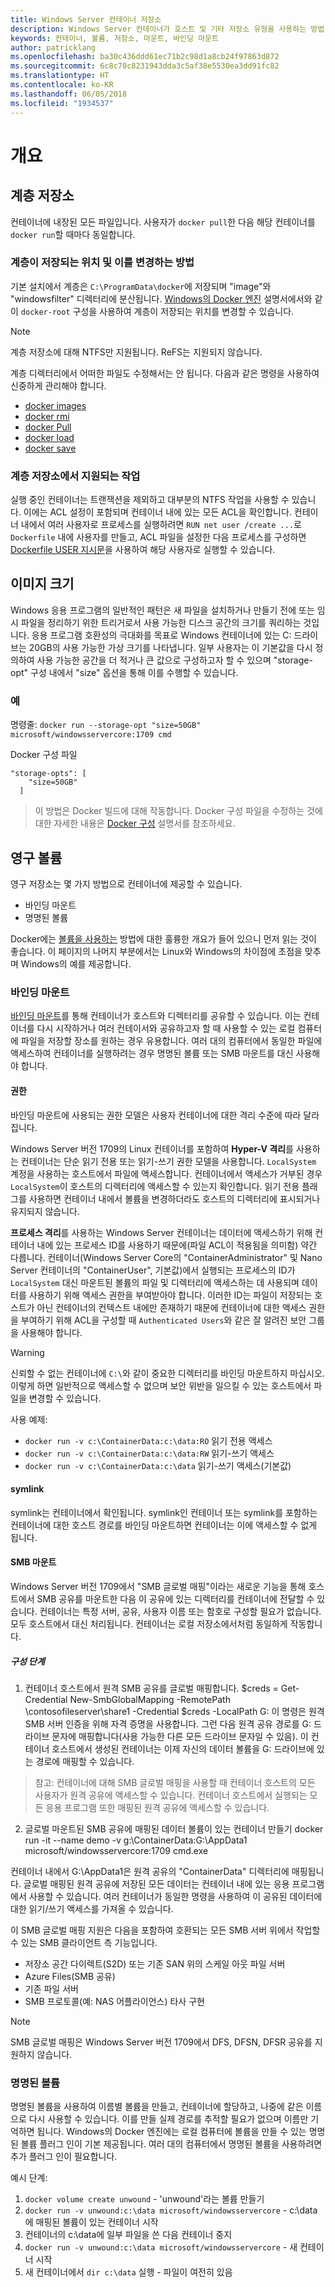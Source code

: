 ```yaml
---
title: Windows Server 컨테이너 저장소
description: Windows Server 컨테이너가 호스트 및 기타 저장소 유형을 사용하는 방법
keywords: 컨테이너, 볼륨, 저장소, 마운트, 바인딩 마운트
author: patricklang
ms.openlocfilehash: ba30c436ddd61ec71b2c98d1a8cb24f97863d872
ms.sourcegitcommit: 6c8c70c8231943dda3c5af38e5530ea3dd91fc82
ms.translationtype: HT
ms.contentlocale: ko-KR
ms.lasthandoff: 06/05/2018
ms.locfileid: "1934537"
---
```

# <a name="overview"></a>개요

<!-- Great diagram would be great! -->


## <a name="layer-storage"></a>계층 저장소

컨테이너에 내장된 모든 파일입니다. 사용자가 `docker pull`한 다음 해당 컨테이너를 `docker run`할 때마다 동일합니다.


### <a name="where-layers-are-stored-and-how-to-change-it"></a>계층이 저장되는 위치 및 이를 변경하는 방법

기본 설치에서 계층은 `C:\ProgramData\docker`에 저장되며 "image"와 "windowsfilter" 디렉터리에 분산됩니다. [Windows의 Docker 엔진](../manage-docker/configure_docker_daemon.md) 설명서에서와 같이 `docker-root` 구성을 사용하여 계층이 저장되는 위치를 변경할 수 있습니다.

> [!NOTE]
> 계층 저장소에 대해 NTFS만 지원됩니다. ReFS는 지원되지 않습니다.

계층 디렉터리에서 어떠한 파일도 수정해서는 안 됩니다. 다음과 같은 명령을 사용하여 신중하게 관리해야 합니다.

- [docker images](https://docs.docker.com/engine/reference/commandline/images/)
- [docker rmi](https://docs.docker.com/engine/reference/commandline/rmi/)
- [docker Pull](https://docs.docker.com/engine/reference/commandline/pull/)
- [docker load](https://docs.docker.com/engine/reference/commandline/load/)
- [docker save](https://docs.docker.com/engine/reference/commandline/save/)

### <a name="supported-operations-in-layer-storage"></a>계층 저장소에서 지원되는 작업

실행 중인 컨테이너는 트랜잭션을 제외하고 대부분의 NTFS 작업을 사용할 수 있습니다. 이에는 ACL 설정이 포함되며 컨테이너 내에 있는 모든 ACL을 확인합니다. 컨테이너 내에서 여러 사용자로 프로세스를 실행하려면 `RUN net user /create ...`로 `Dockerfile` 내에 사용자를 만들고, ACL 파일을 설정한 다음 프로세스를 구성하면 [Dockerfile USER 지시문](https://docs.docker.com/engine/reference/builder/#user)을 사용하여 해당 사용자로 실행할 수 있습니다.


##  <a name="image-size"></a>이미지 크기
Windows 응용 프로그램의 일반적인 패턴은 새 파일을 설치하거나 만들기 전에 또는 임시 파일을 정리하기 위한 트리거로서 사용 가능한 디스크 공간의 크기를 쿼리하는 것입니다.  응용 프로그램 호환성의 극대화를 목표로 Windows 컨테이너에 있는 C: 드라이브는 20GB의 사용 가능한 가상 크기를 나타냅니다.  일부 사용자는 이 기본값을 다시 정의하여 사용 가능한 공간을 더 적거나 큰 값으로 구성하고자 할 수 있으며 "storage-opt" 구성 내에서 "size" 옵션을 통해 이를 수행할 수 있습니다.

### <a name="examples"></a>예
명령줄: `docker run --storage-opt "size=50GB" microsoft/windowsservercore:1709 cmd`

Docker 구성 파일
```
"storage-opts": [
    "size=50GB"
  ]
```
> 이 방법은 Docker 빌드에 대해 작동합니다.
Docker 구성 파일을 수정하는 것에 대한 자세한 내용은 [Docker 구성](https://docs.microsoft.com/en-us/virtualization/windowscontainers/manage-docker/configure-docker-daemon#configure-docker-with-configuration-file) 설명서를 참조하세요.


## <a name="persistent-volumes"></a>영구 볼륨

영구 저장소는 몇 가지 방법으로 컨테이너에 제공할 수 있습니다.

- 바인딩 마운트
- 명명된 볼륨

Docker에는 [볼륨을 사용하는](https://docs.docker.com/engine/admin/volumes/volumes/) 방법에 대한 훌륭한 개요가 들어 있으니 먼저 읽는 것이 좋습니다. 이 페이지의 나머지 부분에서는 Linux와 Windows의 차이점에 초점을 맞추며 Windows의 예를 제공합니다.


### <a name="bind-mounts"></a>바인딩 마운트

[바인딩 마운트](https://docs.docker.com/engine/admin/volumes/bind-mounts/)를 통해 컨테이너가 호스트와 디렉터리를 공유할 수 있습니다. 이는 컨테이너를 다시 시작하거나 여러 컨테이서와 공유하고자 할 때 사용할 수 있는 로컬 컴퓨터에 파일을 저장할 장소를 원하는 경우 유용합니다. 여러 대의 컴퓨터에서 동일한 파일에 액세스하여 컨테이너를 실행하려는 경우 명명된 볼륨 또는 SMB 마운트를 대신 사용해야 합니다.

#### <a name="permissions"></a>권한

바인딩 마운트에 사용되는 권한 모델은 사용자 컨테이너에 대한 격리 수준에 따라 달라집니다.

Windows Server 버전 1709의 Linux 컨테이너를 포함하여 **Hyper-V 격리**를 사용하는 컨테이너는 단순 읽기 전용 또는 읽기-쓰기 권한 모델을 사용합니다.
`LocalSystem` 계정을 사용하는 호스트에서 파일에 액세스합니다. 컨테이너에서 액세스가 거부된 경우 `LocalSystem`이 호스트의 디렉터리에 액세스할 수 있는지 확인합니다.
읽기 전용 플래그를 사용하면 컨테이너 내에서 볼륨을 변경하더라도 호스트의 디렉터리에 표시되거나 유지되지 않습니다.

**프로세스 격리**를 사용하는 Windows Server 컨테이너는 데이터에 액세스하기 위해 컨테이너 내에 있는 프로세스 ID를 사용하기 때문에(파일 ACL이 적용됨을 의미함) 약간 다릅니다.
컨테이너(Windows Server Core의 "ContainerAdministrator" 및 Nano Server 컨테이너의 "ContainerUser", 기본값)에서 실행되는 프로세스의 ID가 `LocalSystem` 대신 마운트된 볼륨의 파일 및 디렉터리에 액세스하는 데 사용되며 데이터를 사용하기 위해 액세스 권한을 부여받아야 합니다.
이러한 ID는 파일이 저장되는 호스트가 아닌 컨테이너의 컨텍스트 내에만 존재하기 때문에 컨테이너에 대한 액세스 권한을 부여하기 위해 ACL을 구성할 때 `Authenticated Users`와 같은 잘 알려진 보안 그룹을 사용해야 합니다.

> [!WARNING]
> 신뢰할 수 없는 컨테이너에 `C:\`와 같이 중요한 디렉터리를 바인딩 마운트하지 마십시오. 이렇게 하면 일반적으로 액세스할 수 없으며 보안 위반을 일으킬 수 있는 호스트에서 파일을 변경할 수 있습니다.

사용 예제: 

- `docker run -v c:\ContainerData:c:\data:RO` 읽기 전용 액세스
- `docker run -v c:\ContainerData:c:\data:RW` 읽기-쓰기 액세스
- `docker run -v c:\ContainerData:c:\data` 읽기-쓰기 액세스(기본값)

#### <a name="symlinks"></a>symlink

symlink는 컨테이너에서 확인됩니다. symlink인 컨테이너 또는 symlink를 포함하는 컨테이너에 대한 호스트 경로를 바인딩 마운트하면 컨테이너는 이에 액세스할 수 없게 됩니다.

#### <a name="smb-mounts"></a>SMB 마운트

Windows Server 버전 1709에서 "SMB 글로벌 매핑"이라는 새로운 기능을 통해 호스트에서 SMB 공유를 마운트한 다음 이 공유에 있는 디렉터리를 컨테이너에 전달할 수 있습니다. 컨테이너는 특정 서버, 공유, 사용자 이름 또는 함호로 구성할 필요가 없습니다. 모두 호스트에서 대신 처리됩니다. 컨테이너는 로컬 저장소에서처럼 동일하게 작동합니다.

##### <a name="configuration-steps"></a>구성 단계

1. 컨테이너 호스트에서 원격 SMB 공유를 글로벌 매핑합니다. $creds = Get-Credential New-SmbGlobalMapping -RemotePath \\contosofileserver\share1 -Credential $creds -LocalPath G: 이 명령은 원격 SMB 서버 인증을 위해 자격 증명을 사용합니다. 그런 다음 원격 공유 경로를 G: 드라이브 문자에 매핑합니다(사용 가능한 다른 모든 드라이브 문자일 수 있음). 이 컨테이너 호스트에서 생성된 컨테이너는 이제 자신의 데이터 볼륨을 G: 드라이브에 있는 경로에 매핑할 수 있습니다.

> 참고: 컨테이너에 대해 SMB 글로벌 매핑을 사용할 때 컨테이너 호스트의 모든 사용자가 원격 공유에 액세스할 수 있습니다. 컨테이너 호스트에서 실행되는 모든 응용 프로그램 또한 매핑된 원격 공유에 액세스할 수 있습니다.

2. 글로벌 마운트된 SMB 공유에 매핑된 데이터 볼륨이 있는 컨테이너 만들기 docker run -it --name demo -v g:\ContainerData:G:\AppData1 microsoft/windowsservercore:1709 cmd.exe

컨테이너 내에서 G:\AppData1은 원격 공유의 "ContainerData" 디렉터리에 매핑됩니다. 글로벌 매핑된 원격 공유에 저장된 모든 데이터는 컨테이너 내에 있는 응용 프로그램에서 사용할 수 있습니다. 여러 컨테이너가 동일한 명령을 사용하여 이 공유된 데이터에 대한 읽기/쓰기 액세스를 가져올 수 있습니다.

이 SMB 글로벌 매핑 지원은 다음을 포함하여 호환되는 모든 SMB 서버 위에서 작업할 수 있는 SMB 클라이언트 측 기능입니다.

- 저장소 공간 다이렉트(S2D) 또는 기존 SAN 위의 스케일 아웃 파일 서버
- Azure Files(SMB 공유)
- 기존 파일 서버
- SMB 프로토콜(예: NAS 어플라이언스) 타사 구현

> [!NOTE]
> SMB 글로벌 매핑은 Windows Server 버전 1709에서 DFS, DFSN, DFSR 공유를 지원하지 않습니다.

### <a name="named-volumes"></a>명명된 볼륨

명명된 볼륨을 사용하여 이름별 볼륨을 만들고, 컨테이너에 할당하고, 나중에 같은 이름으로 다시 사용할 수 있습니다. 이를 만들 실제 경로를 추적할 필요가 없으며 이름만 기억하면 됩니다. Windows의 Docker 엔진에는 로컬 컴퓨터에 볼륨을 만들 수 있는 명명된 볼륨 플러그 인이 기본 제공됩니다. 여러 대의 컴퓨터에서 명명된 볼륨을 사용하려면 추가 플러그 인이 필요합니다.

예시 단계:

1. `docker volume create unwound` - 'unwound'라는 볼륨 만들기
2. `docker run -v unwound:c:\data microsoft/windowsservercore` - c:\data에 매핑된 볼륨이 있는 컨테이너 시작
3. 컨테이너의 c:\data에 일부 파일을 쓴 다음 컨테이너 중지
4. `docker run -v unwound:c:\data microsoft/windowsservercore` - 새 컨테이너 시작
5. 새 컨테이너에서 `dir c:\data` 실행 - 파일이 여전히 있음
